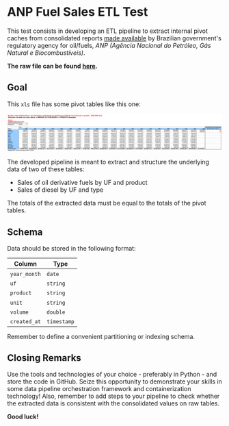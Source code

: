 ANP Fuel Sales ETL Test
=======================

This test consists in developing an ETL pipeline to extract internal pivot caches from consolidated reports [made available](http://www.anp.gov.br/dados-estatisticos) by Brazilian government's regulatory agency for oil/fuels, *ANP (Agência Nacional do Petróleo, Gás Natural e Biocombustíveis)*.

**The raw file can be found [here](https://github.com/raizen-analytics/data-engineering-test/raw/master/assets/vendas-combustiveis-m3.xls).** 

## Goal

This `xls` file has some pivot tables like this one:

![Pivot Table](./images/pivot.png)

The developed pipeline is meant to extract and structure the underlying data of two of these tables:
- Sales of oil derivative fuels by UF and product
- Sales of diesel by UF and type

The totals of the extracted data must be equal to the totals of the pivot tables.

## Schema

Data should be stored in the following format:

| Column       | Type        |
| ------------ | ----------- |
| `year_month` | `date`      |
| `uf`         | `string`    |
| `product`    | `string`    |
| `unit`       | `string`    |
| `volume`     | `double`    |
| `created_at` | `timestamp` |

Remember to define a convenient partitioning or indexing schema.

## Closing Remarks

Use the tools and technologies of your choice - preferably in Python - and store the code in GitHub. Seize this opportunity to demonstrate your skills in some data pipeline orchestration framework and containerization technology! Also, remember to add steps to your pipeline to check whether the extracted data is consistent with the consolidated values on raw tables.

**Good luck!**
